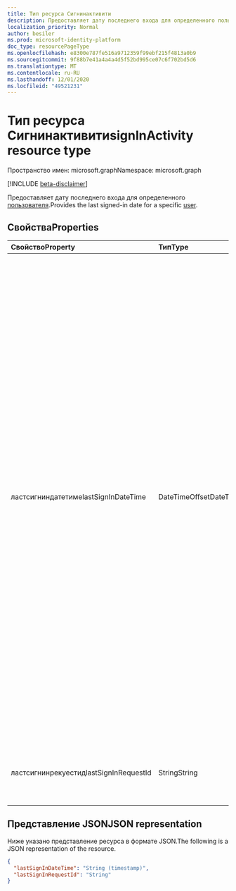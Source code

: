 ```yaml
---
title: Тип ресурса Сигнинактивити
description: Предоставляет дату последнего входа для определенного пользователя.
localization_priority: Normal
author: besiler
ms.prod: microsoft-identity-platform
doc_type: resourcePageType
ms.openlocfilehash: e8300e787fe516a9712359f99ebf215f4813a0b9
ms.sourcegitcommit: 9f88b7e41a4a4a4d5f52bd995ce07c6f702bd5d6
ms.translationtype: MT
ms.contentlocale: ru-RU
ms.lasthandoff: 12/01/2020
ms.locfileid: "49521231"
---
```

# <a name="signinactivity-resource-type"></a><span data-ttu-id="b86dd-103">Тип ресурса Сигнинактивити</span><span class="sxs-lookup"><span data-stu-id="b86dd-103">signInActivity resource type</span></span>

<span data-ttu-id="b86dd-104">Пространство имен: microsoft.graph</span><span class="sxs-lookup"><span data-stu-id="b86dd-104">Namespace: microsoft.graph</span></span>

[!INCLUDE [beta-disclaimer](../../includes/beta-disclaimer.md)]

<span data-ttu-id="b86dd-105">Предоставляет дату последнего входа для определенного [пользователя](user.md).</span><span class="sxs-lookup"><span data-stu-id="b86dd-105">Provides the last signed-in date for a specific [user](user.md).</span></span>

## <a name="properties"></a><span data-ttu-id="b86dd-106">Свойства</span><span class="sxs-lookup"><span data-stu-id="b86dd-106">Properties</span></span>

| <span data-ttu-id="b86dd-107">Свойство</span><span class="sxs-lookup"><span data-stu-id="b86dd-107">Property</span></span>     | <span data-ttu-id="b86dd-108">Тип</span><span class="sxs-lookup"><span data-stu-id="b86dd-108">Type</span></span>        | <span data-ttu-id="b86dd-109">Описание</span><span class="sxs-lookup"><span data-stu-id="b86dd-109">Description</span></span> |
|:-------------|:------------|:------------|
|<span data-ttu-id="b86dd-110">ластсигниндатетиме</span><span class="sxs-lookup"><span data-stu-id="b86dd-110">lastSignInDateTime</span></span>|<span data-ttu-id="b86dd-111">DateTimeOffset</span><span class="sxs-lookup"><span data-stu-id="b86dd-111">DateTimeOffset</span></span>|<span data-ttu-id="b86dd-112">Дата последнего входа для определенного пользователя.</span><span class="sxs-lookup"><span data-stu-id="b86dd-112">The last sign-in date for a specific user.</span></span> <span data-ttu-id="b86dd-113">С помощью этого поля можно вычислить время последнего входа пользователя в каталог.</span><span class="sxs-lookup"><span data-stu-id="b86dd-113">You can use this field to calculate the last time a user signed in to the directory.</span></span> <span data-ttu-id="b86dd-114">Это поле можно использовать для создания отчетов, например неактивных пользователей.</span><span class="sxs-lookup"><span data-stu-id="b86dd-114">This field can be used to build reports, such as inactive users.</span></span> <span data-ttu-id="b86dd-115">Метка времени представляет сведения о времени и дате с использованием формата ISO 8601 (всегда используется формат UTC).</span><span class="sxs-lookup"><span data-stu-id="b86dd-115">The timestamp represents date and time information using ISO 8601 format and is always in UTC time.</span></span> <span data-ttu-id="b86dd-116">Например, значение полуночи 1 января 2014 г. в формате UTC выглядит так: `'2014-01-01T00:00:00Z'`.</span><span class="sxs-lookup"><span data-stu-id="b86dd-116">For example, midnight UTC on Jan 1, 2014 would look like this: `'2014-01-01T00:00:00Z'`.</span></span> <span data-ttu-id="b86dd-117">Дополнительные сведения об использовании значения этого свойства содержатся [в разделе Manage неактивных учетных записей пользователей в Azure AD](/azure/active-directory/reports-monitoring/howto-manage-inactive-user-accounts).</span><span class="sxs-lookup"><span data-stu-id="b86dd-117">For more information about using the value of this property, see [Manage inactive user accounts in Azure AD](/azure/active-directory/reports-monitoring/howto-manage-inactive-user-accounts).</span></span>|
|<span data-ttu-id="b86dd-118">ластсигнинрекуестид</span><span class="sxs-lookup"><span data-stu-id="b86dd-118">lastSignInRequestId</span></span>|<span data-ttu-id="b86dd-119">String</span><span class="sxs-lookup"><span data-stu-id="b86dd-119">String</span></span>|<span data-ttu-id="b86dd-120">Идентификатор запроса последнего входа, выполненного этим пользователем.</span><span class="sxs-lookup"><span data-stu-id="b86dd-120">Request ID of the last sign-in performed by this user.</span></span>|

## <a name="json-representation"></a><span data-ttu-id="b86dd-121">Представление JSON</span><span class="sxs-lookup"><span data-stu-id="b86dd-121">JSON representation</span></span>

<span data-ttu-id="b86dd-122">Ниже указано представление ресурса в формате JSON.</span><span class="sxs-lookup"><span data-stu-id="b86dd-122">The following is a JSON representation of the resource.</span></span>

<!-- {
  "blockType": "resource",
  "optionalProperties": [

  ],
  "@odata.type": "microsoft.graph.signInActivity",
  "baseType": null
}-->

```json
{
  "lastSignInDateTime": "String (timestamp)",
  "lastSignInRequestId": "String"
}
```

<!-- uuid: 16cd6b66-4b1a-43a1-adaf-3a886856ed98
2019-02-04 14:57:30 UTC -->
<!-- {
  "type": "#page.annotation",
  "description": "signInActivity resource",
  "keywords": "",
  "section": "documentation",
  "tocPath": ""
}-->
